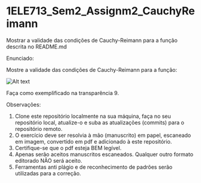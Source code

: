 # 1ELE713_Sem2_Assignm2_CauchyReimann
Mostrar a validade das condições de Cauchy-Reimann para a função descrita no README.md

Enunciado:

Mostre a validade das condições de Cauchy-Reimann para a função:

![Alt text](/Cauchy-Reimann.PNG?raw=true "Cauchy-Reimann")

Faça como exemplificado na transparência 9.


Observações:

1. Clone este repositório localmente na sua máquina, faça no seu repositório local, atualize-o e suba as atualizações (commits) para o repositório remoto.
2. O exercício deve ser resolvia à mão (manuscrito) em papel, escaneado em imagem, convertido em pdf e adicionado à este repositório.
3. Certifique-se que o pdf esteja BEM legível.
4. Apenas serão aceitos manuscritos escaneados. Qualquer outro formato editorado NÃO será aceito.
5. Ferramentas anti plágio e de reconhecimento de padrões serão utilizadas para a correção.
